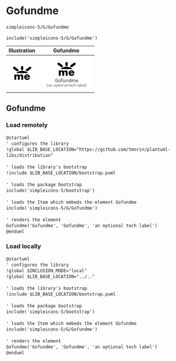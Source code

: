 # Gofundme


```text
simpleicons-5/G/Gofundme
```

```text
include('simpleicons-5/G/Gofundme')
```



| Illustration | Gofundme |
| :---: | :---: |
| ![illustration for Illustration](../../simpleicons-5/G/Gofundme.png) | ![illustration for Gofundme](../../simpleicons-5/G/Gofundme.Local.png) |




## Gofundme

### Load remotely
```plantuml
@startuml
' configures the library
!global $LIB_BASE_LOCATION="https://github.com/tmorin/plantuml-libs/distribution"

' loads the library's bootstrap
!include $LIB_BASE_LOCATION/bootstrap.puml

' loads the package bootstrap
include('simpleicons-5/bootstrap')

' loads the Item which embeds the element Gofundme
include('simpleicons-5/G/Gofundme')

' renders the element
Gofundme('Gofundme', 'Gofundme', 'an optional tech label')
@enduml
```

### Load locally
```plantuml
@startuml
' configures the library
!global $INCLUSION_MODE="local"
!global $LIB_BASE_LOCATION="../.."

' loads the library's bootstrap
!include $LIB_BASE_LOCATION/bootstrap.puml

' loads the package bootstrap
include('simpleicons-5/bootstrap')

' loads the Item which embeds the element Gofundme
include('simpleicons-5/G/Gofundme')

' renders the element
Gofundme('Gofundme', 'Gofundme', 'an optional tech label')
@enduml
```

